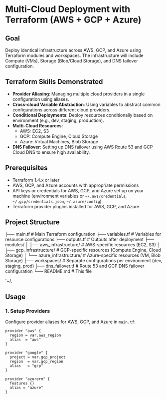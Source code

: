 # Multi-Cloud Deployment with Terraform (AWS + GCP + Azure)

## Goal

Deploy identical infrastructure across AWS, GCP, and Azure using Terraform modules and workspaces. The infrastructure will include Compute (VMs), Storage (Blob/Cloud Storage), and DNS failover configuration.

## Terraform Skills Demonstrated

- **Provider Aliasing**: Managing multiple cloud providers in a single configuration using aliases.
- **Cross-cloud Variable Abstraction**: Using variables to abstract common configurations across different cloud providers.
- **Conditional Deployments**: Deploy resources conditionally based on environment (e.g., dev, staging, production).
- **Multi-Cloud Resources**:
  - AWS: EC2, S3
  - GCP: Compute Engine, Cloud Storage
  - Azure: Virtual Machines, Blob Storage
- **DNS Failover**: Setting up DNS failover using AWS Route 53 and GCP Cloud DNS to ensure high availability.

## Prerequisites

- Terraform 1.4.x or later
- AWS, GCP, and Azure accounts with appropriate permissions
- API keys or credentials for AWS, GCP, and Azure set up on your machine (environment variables or `~/.aws/credentials`, `~/.gcp/credentials.json`, `~/.azure/config`)
- Terraform provider plugins installed for AWS, GCP, and Azure.

## Project Structure
├── main.tf # Main Terraform configuration
├── variables.tf # Variables for resource configurations
├── outputs.tf # Outputs after deployment
├── modules/
│ ├── aws_infrastructure/ # AWS-specific resources (EC2, S3)
│ ├── gcp_infrastructure/ # GCP-specific resources (Compute Engine, Cloud Storage)
│ └── azure_infrastructure/ # Azure-specific resources (VM, Blob Storage)
├── workspaces/ # Separate configurations per environment (dev, staging, prod)
├── dns_failover.tf # Route 53 and GCP DNS failover configuration
└── README.md # This file

`~/.
## Usage

### 1. Setup Providers

Configure provider aliases for AWS, GCP, and Azure in `main.tf`:

```hcl
provider "aws" {
  region = var.aws_region
  alias  = "aws"
}

provider "google" {
  project = var.gcp_project
  region  = var.gcp_region
  alias   = "gcp"
}

provider "azurerm" {
  features {}
  alias = "azure"
}


